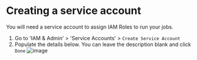 # Creating a service account

You will need a service account to assign IAM Roles to run your jobs.

1. Go to 'IAM & Admin' > 'Service Accounts' > `Create Service Account`
2. Populate the details below. You can leave the description blank and click `Done`
![image](https://user-images.githubusercontent.com/50084105/234109024-5aa5672e-325f-41b6-9a3d-7aba87503de5.png)
